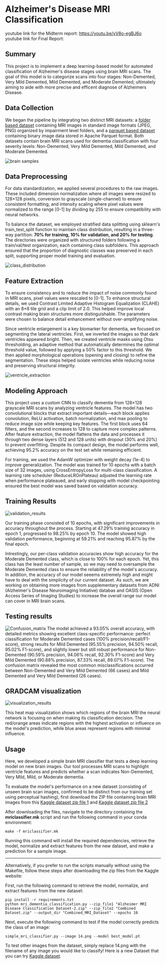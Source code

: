 # Alzheimer's Disease MRI Classification

youtube link for the Midterm report: https://youtu.be/vV8o-egBJ6o
<br>
youtube link for Final Report: 

## Summary 

This project is to implement a deep learning-based model for automated classification of Alzheimer's disease stages using brain MRI scans. The goal of this model is to categorize scans into four stages: Non-Demented, Very Mild Demented, Mild Demented, and Moderate Demented; ultimately aiming to aide with more precise and efficent diagnose of Alzheimers Disease.

## Data Collection

We began the pipeline by integrating two distinct MRI datasets: a [folder based dataset](https://www.kaggle.com/datasets/lukechugh/best-alzheimer-mri-dataset-99-accuracy/data) containing MRI images in standard image formats (JPEG, PNG) organized by impairment level folders, and a [parquet based dataset](https://www.kaggle.com/datasets/borhanitrash/alzheimer-mri-disease-classification-dataset/data) containing binary image data stored in Apache Parquet format. Both datasets contain brain MRI scans used for dementia classification with four severity levels: Non-Demented, Very Mild Demented, Mild Demented, and Moderate Demented. 

![brain samples](images/brain_samples.png)

## Data Preprocessing

For data standardization, we applied several procedures to the raw images. These included dimension normalization where all images were resized to 128×128 pixels, conversion to grayscale (single-channel) to ensure consistent formatting, and intensity scaling where pixel values were normalized to the range [0-1] by dividing by 255 to ensure compatibility with neural networks.

To balance the dataset, we employed stratified data splitting using sklearn's train_test_split function to maintain class distribution, resulting in a three-way partition: **70% for training, 10% for validation, and 20% for testing**. The directories were organized with structured folders following a train/val/test organization, each containing class subfolders. This approach ensured that the proportion of diagnostic classes was preserved in each split, supporting proper model training and evaluation.

![class_distribution](images/class_distribution.png)

## Feature Extraction

To ensure consistency and to reduce the impact of noise commonly found in MRI scans, pixel values were rescaled to [0-1]. To enhance structural details, we used Contrast Limited Adaptive Histogram Equalization (CLAHE) with an 8×8 tile grid and a clip limit of 2.0. This helped improve local contrast making brain structures more distinguishable. The parameters were chosen to balance detail enhancement without over-amplifying noise.

Since ventricle enlargement is a key biomarker for dementia, we focused on segmenting the lateral ventricles. First, we inverted the images so that dark ventricles appeared bright. Then, we created ventricle masks using Otsu thresholding, an adaptive method that automatically determines the optimal threshold value, followed by applying a 50% factor to this threshold. We then applied morphological operations (opening and closing) to refine the segmentation. These steps helped isolate ventricles while reducing noise and preserving structural integrity.

![ventricle_extraction](images/feature_extraction.png)

## Modeling Approach

This project uses a custom CNN to classify dementia from 128×128 grayscale MRI scans by analyzing ventricle features. The model has two convolutional blocks that extract important details—each block applies convolution, ReLU activation, batch normalization, and max pooling to reduce image size while keeping key features. The first block uses 64 filters, and the second increases to 128 to capture more complex patterns. After feature extraction, the model flattens the data and processes it through two dense layers (512 and 128 units) with dropout (30% and 20%) to prevent overfitting. Despite its compact design, the model performs well, achieving 95.2% accuracy on the test set while remaining efficient.

For training, we used the AdamW optimizer with weight decay (1e-4) to improve generalization. The model was trained for 10 epochs with a batch size of 32 images, using CrossEntropyLoss for multi-class classification. A learning rate scheduler (ReduceLROnPlateau) adjusted the learning rate when performance plateaued, and early stopping with model checkpointing ensured the best model was saved based on validation accuracy.

## Training Results

![validation_results](images/training_curves.png)

Our training phase consisted of 10 epochs, with significant improvements in accuracy throughout the process. Starting at 47.29% training accuracy in epoch 1, progressed to 98.25% by epoch 10. The model showed high validation performance, beginning at 59.21% and reaching 95.87% by the final epoch.

Intrestingly, our per-class validation accuracies show high accuracy for the Moderate Demented class, which is close to 100% for each epoch. Yet, this class has the least number of sample, so we may need to oversample the Moderate Demented class to ensure the reliability of the model's accuracy. In addition, the accuracy of our model seeems extremely high and might have to deal with the simplicity of our current dataset. As such, we are working on obtaining more images from supplementary datasets from ADNI (Alzheimer's Disease Neuroimaging Initiative) databas and OASIS (Open Access Series of Imaging Studies) to increase the overall range our model can cover in MRI brain scans.

## Testing results 
![Confusion_matrix](images/confusion_matrix.png)
The model achieved a 93.05% overall accuracy, with detailed metrics showing excellent class-specific performance: perfect classification for Moderate Demented cases (100% precision/recall/F1-score), strong results for Mild Demented (95.55% precision, 94.50% recall, 95.02% F1-score), and slightly lower but still robust performance for Non-Demented (90.59% precision, 94.06% recall, 92.30% F1-score) and Very Mild Demented (90.88% precision, 87.33% recall, 89.07% F1-score). The confusion matrix revealed the most common misclassifications occurred between Non-Demented and Very Mild Demented (66 cases) and Mild Demented and Very Mild Demented (26 cases).

## GRADCAM visualization
![visualization_results](images/HeatMap.png)

This heat map visualization shows which regions of the brain MRI the neural network is focusing on when making its classification decision. The red/orange areas indicate regions with the highest activation or influence on the model's prediction, while blue areas represent regions with minimal influence.

## Usage 

Here, we developed a simple brain MRI classifier that tests a deep learning model on new brain images. Our tool processes MRI scans to highlight ventricle features and predicts whether a scan indicates Non-Demented, Very Mild, Mild, or Moderate dementia.

To evaluate the model's performance on a new dataset (consisting of unseen brain scan images, confirmed to be distinct from our training set using perceptual hashing), first download the ZIP file containing brain MRI images from this [Kaggle dataset zip file 1](https://www.kaggle.com/datasets/borhanitrash/alzheimer-mri-disease-classification-dataset/data?select=Alzheimer+MRI+Disease+Classification+Dataset) and [Kaggle dataset zip file 2](https://www.kaggle.com/datasets/lukechugh/best-alzheimer-mri-dataset-99-accuracy/data)



After downloading the files, navigate to the directory containing the **mriclassifier.mk** script and run the following command in your conda environment:

```
make -f mriclassifier.mk
```
Running this command will install the required dependencies, retrieve the model, normalize and extract features from the new dataset, and make a prediction for a sample image.

---
Alternatively, if you prefer to run the scripts manually without using the Makefile, follow these steps after downloading the zip files from the Kaggle website:

First, run the following command to retrieve the model, normalize, and extract features from the new dataset:

```
pip install -r requirements.txt
python mri_dementia_classification.py --zip_file1 "Alzheimer MRI Disease Classification Dataset-2.zip" --zip_file2 "Combined Dataset.zip" --output_dir "Combined_MRI_Dataset" --epochs 10
```

Next, execute the following command to test if the model correctly predicts the class of an image:

```
simple_mri_classifier.py --image 14.png --model best_model.pt
```

To test other images from the dataset, simply replace 14.png with the filename of any image you would like to classify!
Here is a new Dataset that you can try [Kaggle dataset](https://www.kaggle.com/datasets/uraninjo/augmented-alzheimer-mri-dataset).

